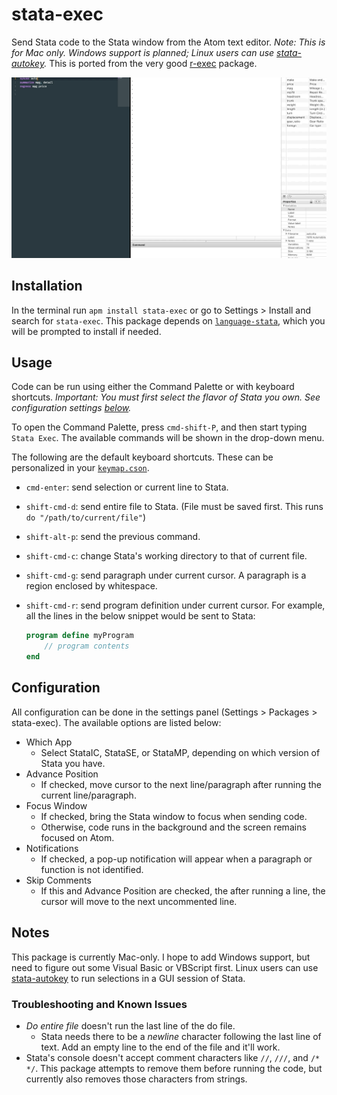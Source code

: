 # stata-exec

Send Stata code to the Stata window from the Atom text editor. _Note: This is for Mac only. Windows support is planned; Linux users can use [stata-autokey](https://github.com/kylebarron/stata-autokey)._ This is ported from the very good [r-exec](https://github.com/pimentel/atom-r-exec) package.

![run-command](./img/run_command.gif)

## Installation

In the terminal run `apm install stata-exec` or go to Settings > Install and search for `stata-exec`. This package depends on [`language-stata`](https://atom.io/packages/language-stata), which you will be prompted to install if needed.

## Usage

Code can be run using either the Command Palette or with keyboard shortcuts. _Important: You must first select the flavor of Stata you own. See configuration settings [below](#configuration)._

To open the Command Palette, press `cmd-shift-P`, and then start typing `Stata Exec`. The available commands will be shown in the drop-down menu.

The following are the default keyboard shortcuts. These can be personalized in your [`keymap.cson`](http://flight-manual.atom.io/behind-atom/sections/keymaps-in-depth/).
- `cmd-enter`: send selection or current line to Stata.
- `shift-cmd-d`: send entire file to Stata. (File must be saved first. This runs `do "/path/to/current/file"`)
- `shift-alt-p`: send the previous command.
- `shift-cmd-c`: change Stata's working directory to that of current file.
- `shift-cmd-g`: send paragraph under current cursor. A paragraph is a region enclosed by whitespace.
- `shift-cmd-r`: send program definition under current cursor. For example, all the lines in the below snippet would be sent to Stata:

    ```stata
    program define myProgram
        // program contents
    end
    ```

## Configuration

All configuration can be done in the settings panel (Settings > Packages > stata-exec). The available options are listed below:

- Which App
  - Select StataIC, StataSE, or StataMP, depending on which version of Stata you have.
- Advance Position
  - If checked, move cursor to the next line/paragraph after running the current line/paragraph.
- Focus Window
  - If checked, bring the Stata window to focus when sending code.
  - Otherwise, code runs in the background and the screen remains focused on Atom.
- Notifications
  - If checked, a pop-up notification will appear when a paragraph or function is not identified.
- Skip Comments
  - If this and Advance Position are checked, the after running a line, the cursor will move to the next uncommented line.

## Notes

This package is currently Mac-only. I hope to add Windows support, but need to figure out some Visual Basic or VBScript first. Linux users can use [stata-autokey](https://github.com/kylebarron/stata-autokey) to run selections in a GUI session of Stata.

### Troubleshooting and Known Issues
- _Do entire file_ doesn't run the last line of the do file.
  - Stata needs there to be a _newline_ character following the last line of text. Add an empty line to the end of the file and it'll work.
- Stata's console doesn't accept comment characters like `//`, `///`, and `/* */`. This package attempts to remove them before running the code, but currently also removes those characters from strings.


